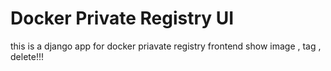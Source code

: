 # Docker Private Registry UI
this is a django app for  docker priavate registry frontend show image , tag , delete!!!
